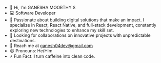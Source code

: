 - 👋 Hi, I’m GANESHA MOORTHY S
- 💻 Software Developer
- 🚀 Passionate about building digital solutions that make an impact. I specialize in React, React Native, and full-stack development, constantly exploring new technologies to enhance my skill set.
- 🎯 Looking for collaborations on innovative projects with unpredictable destinations.
- 📩 Reach me at ganesh04dev@gmail.com
- 😄 Pronouns: He/Him
- ⚡ Fun Fact: I turn caffeine into clean code.

<!---
GANESHAMOORTHYS/GANESHAMOORTHYS is a ✨ special ✨ repository because its `README.md` (this file) appears on your GitHub profile.
You can click the Preview link to take a look at your changes.
--->
